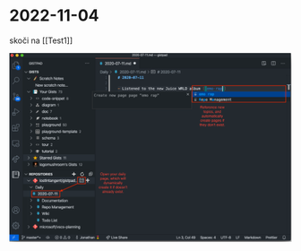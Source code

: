 # 2022-11-04

skoči na [[Test1]]

![image](https://github.com/feferd/repo-wiki-test/raw/main/images/Fri_Nov_04_2022_1667599102255.png)